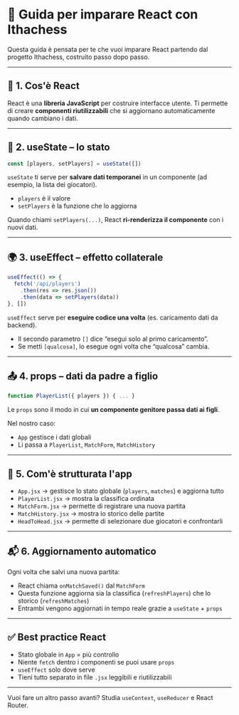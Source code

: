 
# 📘 Guida per imparare React con Ithachess

Questa guida è pensata per te che vuoi imparare React partendo dal progetto Ithachess, costruito passo dopo passo.

---

## 🔁 1. Cos'è React

React è una **libreria JavaScript** per costruire interfacce utente. Ti permette di creare **componenti riutilizzabili** che si aggiornano automaticamente quando cambiano i dati.

---

## 🔧 2. useState – lo stato

```js
const [players, setPlayers] = useState([])
```

`useState` ti serve per **salvare dati temporanei** in un componente (ad esempio, la lista dei giocatori).

- `players` è il valore
- `setPlayers` è la funzione che lo aggiorna

Quando chiami `setPlayers(...)`, React **ri-renderizza il componente** con i nuovi dati.

---

## 🌍 3. useEffect – effetto collaterale

```js
useEffect(() => {
  fetch('/api/players')
    .then(res => res.json())
    .then(data => setPlayers(data))
}, [])
```

`useEffect` serve per **eseguire codice una volta** (es. caricamento dati da backend).

- Il secondo parametro `[]` dice “esegui solo al primo caricamento”.
- Se metti `[qualcosa]`, lo esegue ogni volta che “qualcosa” cambia.

---

## 📤 4. props – dati da padre a figlio

```js
function PlayerList({ players }) { ... }
```

Le `props` sono il modo in cui **un componente genitore passa dati ai figli**.

Nel nostro caso:
- `App` gestisce i dati globali
- Li passa a `PlayerList`, `MatchForm`, `MatchHistory`

---

## 🧩 5. Com'è strutturata l'app

- `App.jsx` → gestisce lo stato globale (`players`, `matches`) e aggiorna tutto
- `PlayerList.jsx` → mostra la classifica ordinata
- `MatchForm.jsx` → permette di registrare una nuova partita
- `MatchHistory.jsx` → mostra lo storico delle partite
- `HeadToHead.jsx` → permette di selezionare due giocatori e confrontarli

---

## 📬 6. Aggiornamento automatico

Ogni volta che salvi una nuova partita:
- React chiama `onMatchSaved()` dal `MatchForm`
- Questa funzione aggiorna sia la classifica (`refreshPlayers`) che lo storico (`refreshMatches`)
- Entrambi vengono aggiornati in tempo reale grazie a `useState` + `props`

---

## ✅ Best practice React

- Stato globale in `App` = più controllo
- Niente `fetch` dentro i componenti se puoi usare `props`
- `useEffect` solo dove serve
- Tieni tutto separato in file `.jsx` leggibili e riutilizzabili

---

Vuoi fare un altro passo avanti? Studia `useContext`, `useReducer` e React Router.
